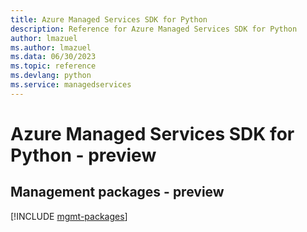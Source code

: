 ```yaml
---
title: Azure Managed Services SDK for Python
description: Reference for Azure Managed Services SDK for Python
author: lmazuel
ms.author: lmazuel
ms.data: 06/30/2023
ms.topic: reference
ms.devlang: python
ms.service: managedservices
---
```

# Azure Managed Services SDK for Python - preview

## Management packages - preview
[!INCLUDE [mgmt-packages](managed-services-mgmt-index.md)]